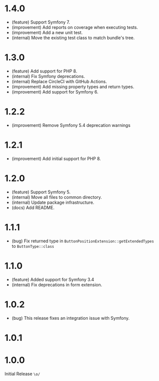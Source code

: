 1.4.0
=====

*   (feature) Support Symfony 7.
*   (improvement) Add reports on coverage when executing tests.
*   (improvement) Add a new unit test.
*   (internal) Move the existing test class to match bundle's tree.


1.3.0
=====

*   (feature) Add support for PHP 8.
*   (internal) Fix Symfony deprecations.
*   (internal) Replace CircleCI with GitHub Actions.
*   (improvement) Add missing property types and return types.
*   (improvement) Add support for Symfony 6.


1.2.2
=====

*   (improvement) Remove Symfony 5.4 deprecation warnings


1.2.1
=====

*   (improvement) Add initial support for PHP 8.


1.2.0
=====

*   (feature) Support Symfony 5.
*   (internal) Move all files to common directory.
*   (internal) Update package infrastructure.
*   (docs) Add README.


1.1.1
=====

*   (bug) Fix returned type in `ButtonPositionExtension::getExtendedTypes` to `ButtonType::class` 


1.1.0
=====

*   (feature) Added support for Symfony 3.4
*   (internal) Fix deprecations in form extension.


1.0.2
=====

*   (bug) This release fixes an integration issue with Symfony.


1.0.1
=====


1.0.0
=====

Initial Release `\o/`
